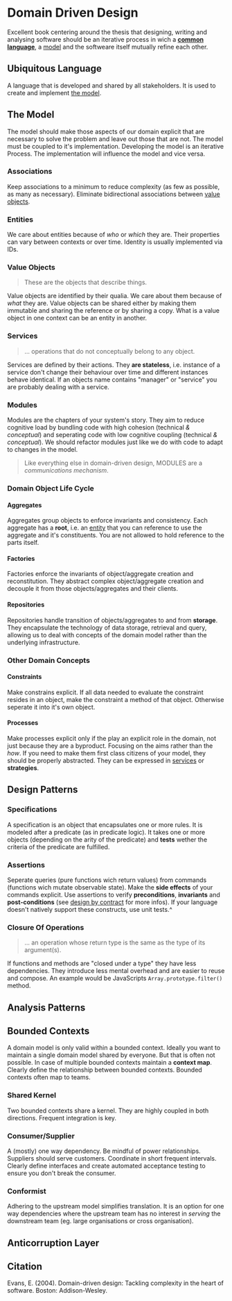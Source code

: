# Domain Driven Design

Excellent book centering around the thesis that designing, writing and analysing software should be an iterative process in wich a **[common language](#ubiquitous-language)**, a [model](#the-model) and the softweare itself mutually refine each other.

## Ubiquitous Language

A language that is developed and shared by all stakeholders. It is used to create and implement [the model](#the-model).

## The Model

The model should make those aspects of our domain explicit that are necessary to solve the problem and leave out those that are not.
The model must be coupled to it's implementation.
Developing the model is an iterative Process. The implementation will influence the model and vice versa.

### Associations

Keep associations to a minimum to reduce complexity (as few as possible, as many as necessary).
Eliminate bidirectional associations between [value objects](#value-objects).

### Entities

We care about entities because of _who_ or _which_ they are.
Their properties can vary between contexts or over time.
Identity is usually implemented via IDs.

### Value Objects

> These are the objects that describe things.

Value objects are identified by their qualia.
We care about them because of _what_ they are.
Value objects can be shared either by making them immutable and sharing the reference or by sharing a copy.
What is a value object in one context can be an entity in another.

### Services

> ... operations that do not conceptually belong to any object.

Services are defined by their actions.
They **are stateless**, i.e. instance of a service don't change their behaviour over time and different instances behave identical.
If an objects name contains "manager" or "service" you are probably dealing with a service.

### Modules

Modules are the chapters of your system's story.
They aim to reduce cognitive load by bundling code with high cohesion (technical _& conceptual_) and seperating code with low cognitive coupling (technical _& conceptual_).
We should refactor modules just like we do with code to adapt to changes in the model.

> Like everything else in domain-driven design, MODULES are a _communications mechanism_.

### Domain Object Life Cycle

#### Aggregates

Aggregates group objects to enforce invariants and consistency. Each aggregate has a **root**, i.e. an [entity](#entities) that you can reference to use the aggregate and it's constituents. You are not allowed to hold reference to the parts itself.

#### Factories

Factories enforce the invariants of object/aggregate creation and reconstitution.
They abstract complex object/aggregate creation and decouple it from those objects/aggregates and their clients.

#### Repositories

Repositories handle transition of objects/aggregates to and from **storage**.
They encapsulate the technology of data storage, retrieval and query, allowing us to deal with concepts of the domain model rather than the underlying infrastructure.

### Other Domain Concepts

#### Constraints

Make constrains explicit. If all data needed to evaluate the constraint resides in an object, make the constraint a method of that object. Otherwise seperate it into it's own object.

#### Processes

Make processes explicit only if the play an explicit role in the domain, not just because they are a byproduct.
Focusing on the aims rather than the _how_.
If you need to make them first class citizens of your model, they should be properly abstracted.
They can be expressed in [services](#services) or **strategies**.

## Design Patterns

### Specifications

A specification is an object that encapsulates one or more rules.
It is modeled after a predicate (as in predicate logic).
It takes one or more objects (depending on the arity of the predicate) and **tests** wether the criteria of the predicate are fulfilled.

### Assertions

Seperate queries (pure functions wich return values) from commands (functions wich mutate observable state).
Make the **side effects** of your commands explicit.
Use assertions to verify **preconditions**, **invariants** and **post-conditions** (see [design by contract](https://en.wikipedia.org/wiki/Design_by_contract#Bibliography) for more infos).
If your language doesn't natively support these constructs, use unit tests.^

### Closure Of Operations

> ... an operation whose return type is the same as the type of its argument(s).

If functions and methods are "closed under a type" they have less dependencies.
They introduce less mental overhead and are easier to reuse and compose.
An example would be JavaScripts `Array.prototype.filter()` method.

## Analysis Patterns

## Bounded Contexts

A domain model is only valid within a bounded context.
Ideally you want to maintain a single domain model shared by everyone.
But that is often not possible.
In case of multiple bounded contexts maintain a **context map**.
Clearly define the relationship between bounded contexts.
Bounded contexts often map to teams.

### Shared Kernel

Two bounded contexts share a kernel. They are highly coupled in both directions.
Frequent integration is key.

### Consumer/Supplier

A (mostly) one way dependency.
Be mindful of power relationships. Suppliers should serve customers.
Coordinate in short frequent intervals.
Clearly define interfaces and create automated acceptance testing to ensure you don't break the consumer.

### Conformist

Adhering to the upstream model simplifies translation.
It is an option for one way dependencies where the upstream team has no interest in _serving_ the downstream team (eg. large organisations or cross organisation).

## Anticorruption Layer

## Citation

Evans, E. (2004). Domain-driven design: Tackling complexity in the heart of software. Boston: Addison-Wesley.
